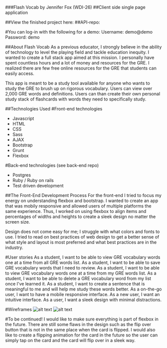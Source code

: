 ###Flash Vocab by Jennifer Fox (WDI-26)
##Client side single page application

##View the finished project here:
##API-repo:

#You can log-in with the following for a demo:
Username: demo@demo
Password: demo

##About Flash Vocab
As a previous educator, I strongly believe in the ability of technology to level the playing field and tackle education inequity. I wanted to create a full stack app aimed at this mission. I personally have spent countless hours and a lot of money and resources for the GRE. I realized there are few free online resources for the GRE that students can easily access.

This app is meant to be a study tool available for anyone who wants to study the GRE to brush up on rigorous vocabulary. Users can view over 2,000 GRE words and definitions. Users can than create their own personal study stack of flashcards with words they need to specifically study.

##Technologies Used
#Front-end technologies
* Javascript
* HTML
* CSS
* Sass
* AJAX
* Bootstrap
* Grunt
* Flexbox

#Back-end technologies (see back-end repo)
* Postgres
* Ruby / Ruby on rails
* Test driven development

##The Front-End Development Process
For the front-end I tried to focus my energy on understanding flexbox and bootstrap. I wanted to create an app that was mobily responsive and allowed users of multiple platforms the same experience. Thus, I worked on using flexbox to align items and percentages of widths and heights to create a sleek design no matter the screen size.

Design does not come easy for me; I struggle with what colors and fonts to use. I tried to read on best practices of web design to get a better sense of what style and layout is most preferred and what best practices are in the industry.

#User stories
As a student, I want to be able to view GRE vocabulary words one at a time from all GRE words list.
As a student, I want to be able to save GRE vocabulary words that I need to review.
As a student, I want to be able to view GRE vocabulary words one at a time from my GRE words list.
As a student, I want to be able to delete a GRE vocabulary word from my list once I've learned it.
As a student, I want to create a sentence that is meaningful to me and will help me study these words better.
As a on-the-go user, I want to have a mobile responsive interface.
As a new user, I want an intuitive interface.
As a user, I want a sleek design with minimal distractions.

#Wireframes
![alt text]('./notecard_wireframe.png')
![alt text]('./notecards_wireframe.png')


#To be continued!
I would like to make sure everything is part of flexbox in the future. There are still some flaws in the design such as the flip over button that is not in the same place when the card is flipped. I would also like to create a flipping animation for the card in the future so the user can simply tap on the card and the card will flip over in a sleek way.
